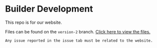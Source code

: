 # Builder Development
This repo is for our website.

Files can be found on the `version-2` branch. [Click here to view the files.](https://github.com/builderdevelopment/bdevweb/tree/version-2)

`Any issue reported in the issue tab must be related to the website.`
